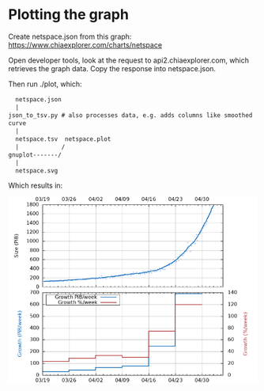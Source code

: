 # Plotting the graph

Create netspace.json from this graph:
https://www.chiaexplorer.com/charts/netspace

Open developer tools, look at the request to api2.chiaexplorer.com,
which retrieves the graph data. Copy the response into netspace.json.

Then run ./plot, which:

      netspace.json
      |
    json_to_tsv.py # also processes data, e.g. adds columns like smoothed curve
      |
      netspace.tsv  netspace.plot
      |            /
    gnuplot-------/
      |
      netspace.svg

Which results in:

![Graph of Chia netspace growth](netspace.png)
